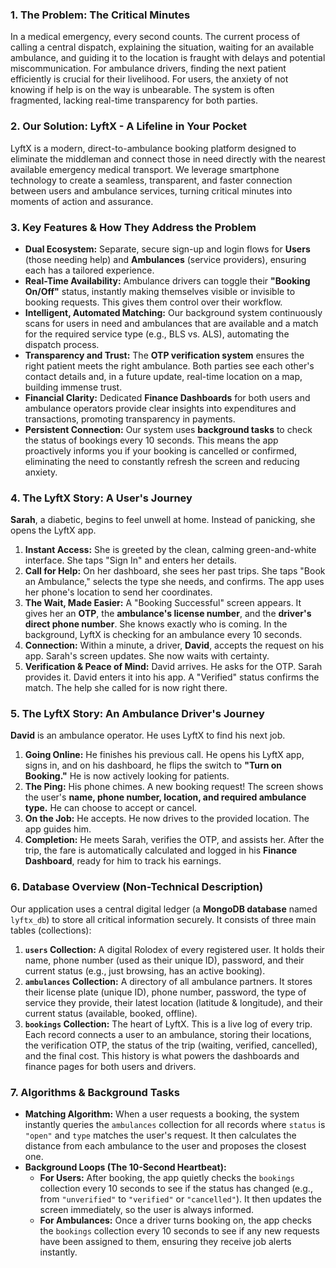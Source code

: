 ### **1. The Problem: The Critical Minutes**

In a medical emergency, every second counts. The current process of calling a central dispatch, explaining the situation, waiting for an available ambulance, and guiding it to the location is fraught with delays and potential miscommunication. For ambulance drivers, finding the next patient efficiently is crucial for their livelihood. For users, the anxiety of not knowing if help is on the way is unbearable. The system is often fragmented, lacking real-time transparency for both parties.

### **2. Our Solution: LyftX - A Lifeline in Your Pocket**

LyftX is a modern, direct-to-ambulance booking platform designed to eliminate the middleman and connect those in need directly with the nearest available emergency medical transport. We leverage smartphone technology to create a seamless, transparent, and faster connection between users and ambulance services, turning critical minutes into moments of action and assurance.

### **3. Key Features & How They Address the Problem**

*   **Dual Ecosystem:** Separate, secure sign-up and login flows for **Users** (those needing help) and **Ambulances** (service providers), ensuring each has a tailored experience.
*   **Real-Time Availability:** Ambulance drivers can toggle their **"Booking On/Off"** status, instantly making themselves visible or invisible to booking requests. This gives them control over their workflow.
*   **Intelligent, Automated Matching:** Our background system continuously scans for users in need and ambulances that are available and a match for the required service type (e.g., BLS vs. ALS), automating the dispatch process.
*   **Transparency and Trust:** The **OTP verification system** ensures the right patient meets the right ambulance. Both parties see each other's contact details and, in a future update, real-time location on a map, building immense trust.
*   **Financial Clarity:** Dedicated **Finance Dashboards** for both users and ambulance operators provide clear insights into expenditures and transactions, promoting transparency in payments.
*   **Persistent Connection:** Our system uses **background tasks** to check the status of bookings every 10 seconds. This means the app proactively informs you if your booking is cancelled or confirmed, eliminating the need to constantly refresh the screen and reducing anxiety.

### **4. The LyftX Story: A User's Journey**

**Sarah**, a diabetic, begins to feel unwell at home. Instead of panicking, she opens the LyftX app.

1.  **Instant Access:** She is greeted by the clean, calming green-and-white interface. She taps "Sign In" and enters her details.
2.  **Call for Help:** On her dashboard, she sees her past trips. She taps "Book an Ambulance," selects the type she needs, and confirms. The app uses her phone's location to send her coordinates.
3.  **The Wait, Made Easier:** A "Booking Successful" screen appears. It gives her an **OTP**, the **ambulance's license number**, and the **driver's direct phone number**. She knows exactly who is coming. In the background, LyftX is checking for an ambulance every 10 seconds.
4.  **Connection:** Within a minute, a driver, **David**, accepts the request on his app. Sarah's screen updates. She now waits with certainty.
5.  **Verification & Peace of Mind:** David arrives. He asks for the OTP. Sarah provides it. David enters it into his app. A "Verified" status confirms the match. The help she called for is now right there.

### **5. The LyftX Story: An Ambulance Driver's Journey**

**David** is an ambulance operator. He uses LyftX to find his next job.

1.  **Going Online:** He finishes his previous call. He opens his LyftX app, signs in, and on his dashboard, he flips the switch to **"Turn on Booking."** He is now actively looking for patients.
2.  **The Ping:** His phone chimes. A new booking request! The screen shows the user's **name, phone number, location, and required ambulance type.** He can choose to accept or cancel.
3.  **On the Job:** He accepts. He now drives to the provided location. The app guides him.
4.  **Completion:** He meets Sarah, verifies the OTP, and assists her. After the trip, the fare is automatically calculated and logged in his **Finance Dashboard**, ready for him to track his earnings.

### **6. Database Overview (Non-Technical Description)**

Our application uses a central digital ledger (a **MongoDB database** named `lyftx_db`) to store all critical information securely. It consists of three main tables (collections):

1.  **`users` Collection:** A digital Rolodex of every registered user. It holds their name, phone number (used as their unique ID), password, and their current status (e.g., just browsing, has an active booking).
2.  **`ambulances` Collection:** A directory of all ambulance partners. It stores their license plate (unique ID), phone number, password, the type of service they provide, their latest location (latitude & longitude), and their current status (available, booked, offline).
3.  **`bookings` Collection:** The heart of LyftX. This is a live log of every trip. Each record connects a user to an ambulance, storing their locations, the verification OTP, the status of the trip (waiting, verified, cancelled), and the final cost. This history is what powers the dashboards and finance pages for both users and drivers.

### **7. Algorithms & Background Tasks**

*   **Matching Algorithm:** When a user requests a booking, the system instantly queries the `ambulances` collection for all records where `status` is `"open"` and `type` matches the user's request. It then calculates the distance from each ambulance to the user and proposes the closest one.
*   **Background Loops (The 10-Second Heartbeat):**
    *   **For Users:** After booking, the app quietly checks the `bookings` collection every 10 seconds to see if the status has changed (e.g., from `"unverified"` to `"verified"` or `"cancelled"`). It then updates the screen immediately, so the user is always informed.
    *   **For Ambulances:** Once a driver turns booking on, the app checks the `bookings` collection every 10 seconds to see if any new requests have been assigned to them, ensuring they receive job alerts instantly.


